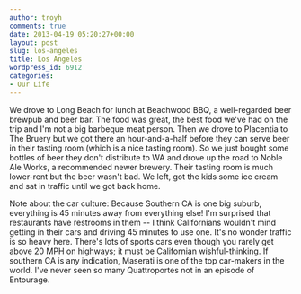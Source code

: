 ```yaml
---
author: troyh
comments: true
date: 2013-04-19 05:20:27+00:00
layout: post
slug: los-angeles
title: Los Angeles
wordpress_id: 6912
categories:
- Our Life
---
```


We drove to Long Beach for lunch at Beachwood BBQ, a well-regarded beer brewpub and beer bar. The food was great, the best food we've had on the trip and I'm not a big barbeque meat person. Then we drove to Placentia to The Bruery but we got there an hour-and-a-half before they can serve beer in their tasting room (which is a nice tasting room). So we just bought some bottles of beer they don't distribute to WA and drove up the road to Noble Ale Works, a recommended newer brewery. Their tasting room is much lower-rent but the beer wasn't bad. We left, got the kids some ice cream and sat in traffic until we got back home.

Note about the car culture: Because Southern CA is one big suburb, everything is 45 minutes away from everything else! I'm surprised that restaurants have restrooms in them -- I think Californians wouldn't mind getting in their cars and driving 45 minutes to use one. It's no wonder traffic is so heavy here. There's lots of sports cars even though you rarely get above 20 MPH on highways; it must be Californian wishful-thinking. If southern CA is any indication, Maserati is one of the top car-makers in the world. I've never seen so many Quattroportes not in an episode of Entourage.
